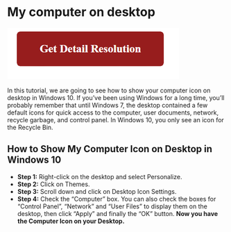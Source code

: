 # My computer on desktop


[![my computer on desktop](red2.png)](https://github.com/howsworks/my.computer.on.desktop)


In this tutorial, we are going to see how to show your computer icon on desktop in Windows 10. If you’ve been using Windows for a long time, you’ll probably remember that until Windows 7, the desktop contained a few default icons for quick access to the computer, user documents, network, recycle garbage, and control panel. In Windows 10, you only see an icon for the Recycle Bin.

## How to Show My Computer Icon on Desktop in Windows 10

* **Step 1:** Right-click on the desktop and select Personalize.
* **Step 2:** Click on Themes.
* **Step 3:** Scroll down and click on Desktop Icon Settings.
* **Step 4:** Check the “Computer” box. You can also check the boxes for “Control Panel”, “Network” and “User Files” to display them on the desktop, then click “Apply” and finally the “OK” button.
**Now you have the Computer Icon on your Desktop.**
